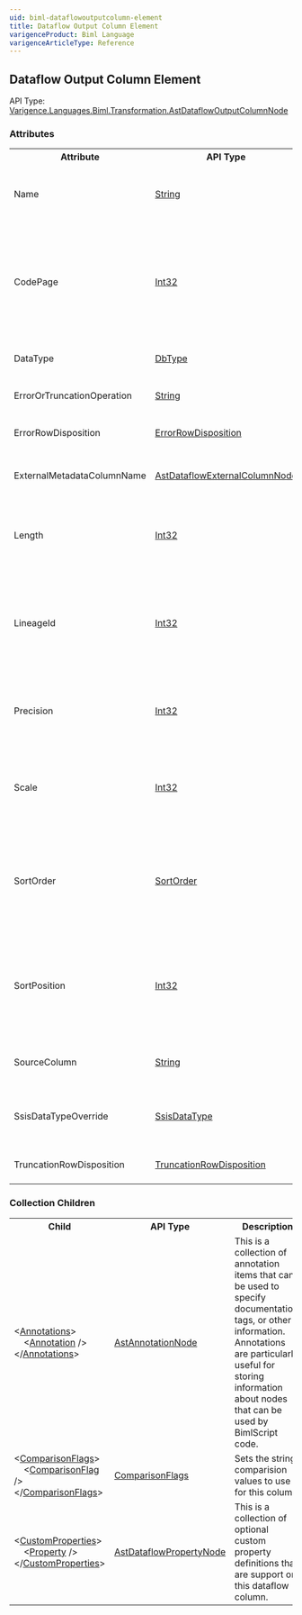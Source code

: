 ```yaml
---
uid: biml-dataflowoutputcolumn-element
title: Dataflow Output Column Element
varigenceProduct: Biml Language
varigenceArticleType: Reference
---
```

## Dataflow Output Column Element<div class="AssemblyInfoGroup"><div class="CrossReferenceGroup"><div class="CrossReferenceHeader">API Type:</div><div class="CrossReferenceValue"><a href="../api-reference/Varigence.Languages.Biml.Transformation.AstDataflowOutputColumnNode.html">Varigence.Languages.Biml.Transformation.AstDataflowOutputColumnNode</a></div></div></div><div class="AttributeGroup"><h3>Attributes</h3><table id="AttributeList" class="AttributeList"><tbody><tr><th class="AttributeNameColumnHeader">Attribute</th><th class="AttributeTypeColumnHeader">API Type</th><th class="AttributeDefaultColumnHeader">Default</th><th class="AttributeSummaryColumnHeader">Description</th></tr><tr class="ad0"><td class="AttributeName">Name</td><td class="AttributeType"><a href="https://msdn.microsoft.com/en-us/library/System.String.aspx">String</a></td><td class="AttributeDefault">&nbsp;</td><td class="AttributeSummary"><div class ="SummaryItem">Specifies the name of the object.  This name can be used to reference this object from anywhere else in the program. This is a required property</div></td></tr><tr class="ad1"><td class="AttributeName">CodePage</td><td class="AttributeType"><a href="https://msdn.microsoft.com/en-us/library/System.Int32.aspx">Int32</a></td><td class="AttributeDefault">0</td><td class="AttributeSummary"><div class ="SummaryItem">This value specifies the integer index for the codepage of the dataflow column. This property applies only to dataflow column types that support code pages, such as strings. Codepages supported by Windows are listed at: http://msdn.microsoft.com/en-us/goglobal/bb964654.aspx. </div></td></tr><tr class="ad0"><td class="AttributeName">DataType</td><td class="AttributeType"><a href="https://msdn.microsoft.com/en-us/library/System.Data.DbType.aspx">DbType</a></td><td class="AttributeDefault">Int32</td><td class="AttributeSummary"><div class ="SummaryItem">This value specifies the type of the dataflow column node using a .NET DbType. </div></td></tr><tr class="ad1"><td class="AttributeName">ErrorOrTruncationOperation</td><td class="AttributeType"><a href="https://msdn.microsoft.com/en-us/library/System.String.aspx">String</a></td><td class="AttributeDefault">&nbsp;</td><td class="AttributeSummary"><div class ="SummaryItem">Defines the operations that may cause truncations or errors. </div></td></tr><tr class="ad0"><td class="AttributeName">ErrorRowDisposition</td><td class="AttributeType"><a href="../api-reference/Varigence.Languages.Biml.Transformation.ErrorRowDisposition.html">ErrorRowDisposition</a></td><td class="AttributeDefault">NotUsed</td><td class="AttributeSummary"><div class ="SummaryItem">Defines how errors for this column are handled by the component. </div></td></tr><tr class="ad1"><td class="AttributeName">ExternalMetadataColumnName</td><td class="AttributeType"><a href="../api-reference/Varigence.Languages.Biml.Transformation.AstDataflowExternalColumnNode.html">AstDataflowExternalColumnNode</a></td><td class="AttributeDefault">&nbsp;</td><td class="AttributeSummary"><div class ="SummaryItem">Defines the external column related to this output column. This references an existing definiton.</div></td></tr><tr class="ad0"><td class="AttributeName">Length</td><td class="AttributeType"><a href="https://msdn.microsoft.com/en-us/library/System.Int32.aspx">Int32</a></td><td class="AttributeDefault">0</td><td class="AttributeSummary"><div class ="SummaryItem">This value specifies the length for the dataflow column type. This property applies only to column types that support a length specification, such as String and Binary types. </div></td></tr><tr class="ad1"><td class="AttributeName">LineageId</td><td class="AttributeType"><a href="https://msdn.microsoft.com/en-us/library/System.Int32.aspx">Int32</a></td><td class="AttributeDefault">0</td><td class="AttributeSummary"><div class ="SummaryItem">This value specifies the LineageId that will be used for this column during creation of the SQL Server Integration Services package.  Under normal circumstances, this value will be populated automatically by the Biml compiler. </div></td></tr><tr class="ad0"><td class="AttributeName">Precision</td><td class="AttributeType"><a href="https://msdn.microsoft.com/en-us/library/System.Int32.aspx">Int32</a></td><td class="AttributeDefault">0</td><td class="AttributeSummary"><div class ="SummaryItem">This value specifies the precision, or the number of digits in a value. This property applies only to dataflow column types that support precision, such as decimal. </div></td></tr><tr class="ad1"><td class="AttributeName">Scale</td><td class="AttributeType"><a href="https://msdn.microsoft.com/en-us/library/System.Int32.aspx">Int32</a></td><td class="AttributeDefault">0</td><td class="AttributeSummary"><div class ="SummaryItem">This value specifies the scale, the number of digits to the right of the decimal point in a value. This property applies only to dataflow column types that support precision, such as decimal. </div></td></tr><tr class="ad0"><td class="AttributeName">SortOrder</td><td class="AttributeType"><a href="../api-reference/Varigence.Languages.Biml.SortOrder.html">SortOrder</a></td><td class="AttributeDefault">Asc</td><td class="AttributeSummary"><div class ="SummaryItem">Specifies the order (ascending or descending) of the column's sort order for the output. This property should only be set for components that produce sorted output - a Sort transform or a source component that allows specification of sort order. </div></td></tr><tr class="ad1"><td class="AttributeName">SortPosition</td><td class="AttributeType"><a href="https://msdn.microsoft.com/en-us/library/System.Int32.aspx">Int32</a></td><td class="AttributeDefault">0</td><td class="AttributeSummary"><div class ="SummaryItem">Specifies the column's position in the sort order for the output. This property should only be set for components that produce sorted output - a Sort transform or a source component that allows specification of sort order. </div></td></tr><tr class="ad0"><td class="AttributeName">SourceColumn</td><td class="AttributeType"><a href="https://msdn.microsoft.com/en-us/library/System.String.aspx">String</a></td><td class="AttributeDefault">&nbsp;</td><td class="AttributeSummary"><div class ="SummaryItem">Defines the upstream column that is mapped to this column. Not used if this is a column created by this component. </div></td></tr><tr class="ad1"><td class="AttributeName">SsisDataTypeOverride</td><td class="AttributeType"><a href="../api-reference/Varigence.Utility.DataType.SsisDataType.html">SsisDataType</a></td><td class="AttributeDefault">Varigence.Utility.DataType.SsisDataType.DT_EMPTY</td><td class="AttributeSummary"><div class ="SummaryItem">Specifies the SSIS Data Type that should be used for the output column.  This value overrides the value specified in the DataType property. </div></td></tr><tr class="ad0"><td class="AttributeName">TruncationRowDisposition</td><td class="AttributeType"><a href="../api-reference/Varigence.Languages.Biml.Transformation.TruncationRowDisposition.html">TruncationRowDisposition</a></td><td class="AttributeDefault">NotUsed</td><td class="AttributeSummary"><div class ="SummaryItem">Defines how truncations for this column are handled by the component. </div></td></tr></tbody></table></div><div class="ChildGroup">### Collection Children<table id="ChildList" class="ChildList"><tbody><tr><th class="ChildNameColumnHeader">Child</th><th class="ChildTypeColumnHeader">API Type</th><th class="ChildSummaryColumnHeader">Description</th></tr><tr class="cd0"><td class="ChildName"><span class="punc">&lt;</span><a href=Varigence.Languages.Biml.AstNode_Annotations.html">Annotations</a><span class="punc">&gt;</span><br />&nbsp;&nbsp;&nbsp;&nbsp;<span class="punc">&lt;</span><a href=Varigence.Languages.Biml.AstAnnotationNode.html">Annotation</a> <span class="punc">/&gt;</span><br /><span class="punc">&lt;/</span><a href=Varigence.Languages.Biml.AstNode_Annotations.html">Annotations</a><span class="punc">&gt;</span></td><td class="ChildType"><a href="../api-reference/Varigence.Languages.Biml.AstAnnotationNode.html">AstAnnotationNode</a></td><td class="ChildSummary"><div class ="SummaryItem">This is a collection of annotation items that can be used to specify documentation, tags, or other information.  Annotations are particularly useful for storing information about nodes that can be used by BimlScript code. </div> </td></tr><tr class="cd1"><td class="ChildName"><span class="punc">&lt;</span><a href=Varigence.Languages.Biml.Transformation.AstDataflowOutputColumnNode_ComparisonFlags.html">ComparisonFlags</a><span class="punc">&gt;</span><br />&nbsp;&nbsp;&nbsp;&nbsp;<span class="punc">&lt;</span><a href=Varigence.Languages.Biml.Transformation.ComparisonFlags.html">ComparisonFlag</a> <span class="punc">/&gt;</span><br /><span class="punc">&lt;/</span><a href=Varigence.Languages.Biml.Transformation.AstDataflowOutputColumnNode_ComparisonFlags.html">ComparisonFlags</a><span class="punc">&gt;</span></td><td class="ChildType"><a href="../api-reference/Varigence.Languages.Biml.Transformation.ComparisonFlags.html">ComparisonFlags</a></td><td class="ChildSummary"><div class ="SummaryItem">Sets the string comparision values to use for this column. </div> </td></tr><tr class="cd0"><td class="ChildName"><span class="punc">&lt;</span><a href=Varigence.Languages.Biml.Transformation.AstDataflowColumnNode_CustomProperties.html">CustomProperties</a><span class="punc">&gt;</span><br />&nbsp;&nbsp;&nbsp;&nbsp;<span class="punc">&lt;</span><a href=Varigence.Languages.Biml.Transformation.AstDataflowPropertyNode.html">Property</a> <span class="punc">/&gt;</span><br /><span class="punc">&lt;/</span><a href=Varigence.Languages.Biml.Transformation.AstDataflowColumnNode_CustomProperties.html">CustomProperties</a><span class="punc">&gt;</span></td><td class="ChildType"><a href="../api-reference/Varigence.Languages.Biml.Transformation.AstDataflowPropertyNode.html">AstDataflowPropertyNode</a></td><td class="ChildSummary"><div class ="SummaryItem">This is a collection of optional custom property definitions that are support on this dataflow column. </div> </td></tr></tbody></table></div>